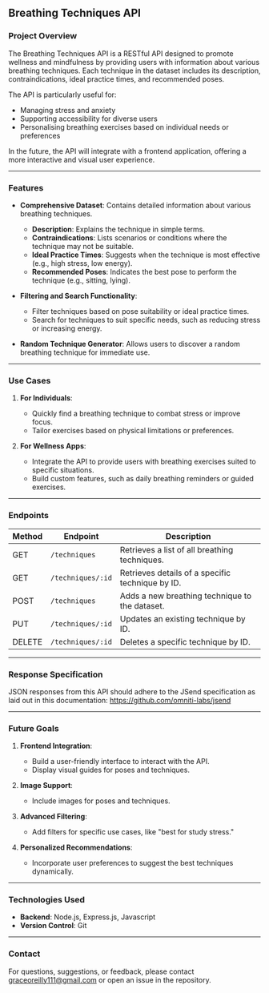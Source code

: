 ## Breathing Techniques API

### **Project Overview**
The Breathing Techniques API is a RESTful API designed to promote wellness and mindfulness by providing users with information about various breathing techniques. Each technique in the dataset includes its description, contraindications, ideal practice times, and recommended poses. 

The API is particularly useful for:
- Managing stress and anxiety
- Supporting accessibility for diverse users
- Personalising breathing exercises based on individual needs or preferences

In the future, the API will integrate with a frontend application, offering a more interactive and visual user experience.

---

### **Features**
- **Comprehensive Dataset**: Contains detailed information about various breathing techniques.
  - **Description**: Explains the technique in simple terms.
  - **Contraindications**: Lists scenarios or conditions where the technique may not be suitable.
  - **Ideal Practice Times**: Suggests when the technique is most effective (e.g., high stress, low energy).
  - **Recommended Poses**: Indicates the best pose to perform the technique (e.g., sitting, lying).

- **Filtering and Search Functionality**: 
  - Filter techniques based on pose suitability or ideal practice times.
  - Search for techniques to suit specific needs, such as reducing stress or increasing energy.

- **Random Technique Generator**: Allows users to discover a random breathing technique for immediate use.

---

### **Use Cases**
1. **For Individuals**:
   - Quickly find a breathing technique to combat stress or improve focus.
   - Tailor exercises based on physical limitations or preferences.

2. **For Wellness Apps**:
   - Integrate the API to provide users with breathing exercises suited to specific situations.
   - Build custom features, such as daily breathing reminders or guided exercises.

---

### **Endpoints**
| Method | Endpoint                 | Description                                              |
|--------|--------------------------|----------------------------------------------------------|
| GET    | `/techniques`            | Retrieves a list of all breathing techniques.            |
| GET    | `/techniques/:id`        | Retrieves details of a specific technique by ID.         |
| POST   | `/techniques`            | Adds a new breathing technique to the dataset.           |
| PUT    | `/techniques/:id`        | Updates an existing technique by ID.                     |
| DELETE | `/techniques/:id`        | Deletes a specific technique by ID.                      |

---

### **Response Specification**
JSON responses from this API should adhere to the JSend specification as laid out in this documentation: https://github.com/omniti-labs/jsend

---

### **Future Goals**
1. **Frontend Integration**:
   - Build a user-friendly interface to interact with the API.
   - Display visual guides for poses and techniques.

2. **Image Support**:
   - Include images for poses and techniques.

3. **Advanced Filtering**:
   - Add filters for specific use cases, like "best for study stress."

4. **Personalized Recommendations**:
   - Incorporate user preferences to suggest the best techniques dynamically.

---

### **Technologies Used**
- **Backend**: Node.js, Express.js, Javascript
- **Version Control**: Git

---

### **Contact**
For questions, suggestions, or feedback, please contact graceoreilly111@gmail.com or open an issue in the repository.